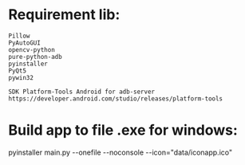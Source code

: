 # Requirement lib:
    Pillow
    PyAutoGUI
    opencv-python
    pure-python-adb
    pyinstaller
    PyQt5
    pywin32

    SDK Platform-Tools Android for adb-server
    https://developer.android.com/studio/releases/platform-tools

# Build app to file .exe for windows:
pyinstaller main.py --onefile --noconsole --icon="data/iconapp.ico"